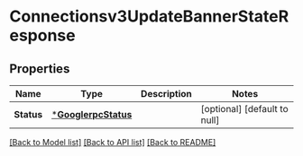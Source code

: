 # Connectionsv3UpdateBannerStateResponse

## Properties
Name | Type | Description | Notes
------------ | ------------- | ------------- | -------------
**Status** | [***GooglerpcStatus**](googlerpcStatus.md) |  | [optional] [default to null]

[[Back to Model list]](../README.md#documentation-for-models) [[Back to API list]](../README.md#documentation-for-api-endpoints) [[Back to README]](../README.md)

